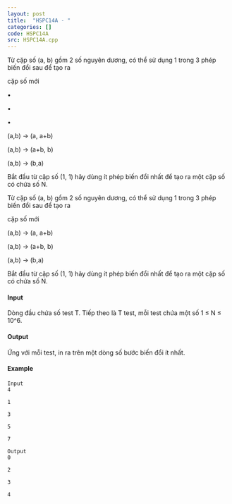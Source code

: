 ```yaml
---
layout: post
title:  "HSPC14A - "
categories: []
code: HSPC14A
src: HSPC14A.cpp
---
```




  


Từ cặp số (a, b) gồm 2 số nguyên dương, có thể sử dụng 1 trong 3 phép biến đổi sau để tạo ra

cặp số mới

•

•

•

(a,b) → (a, a+b)

(a,b) → (a+b, b)

(a,b) → (b,a)

Bắt đầu từ cặp số (1, 1) hãy dùng ít phép biến đổi nhất để tạo ra một cặp số có chứa số N.

Từ cặp số (a, b) gồm 2 số nguyên dương, có thể sử dụng 1 trong 3 phép biến đổi sau để tạo ra

cặp số mới

(a,b) → (a, a+b)

(a,b) → (a+b, b)

(a,b) → (b,a)

Bắt đầu từ cặp số (1, 1) hãy dùng ít phép biến đổi nhất để tạo ra một cặp số có chứa số N.

#### Input

Dòng đầu chứa số test T. Tiếp theo là T test, mỗi test chứa một số 1 ≤ N ≤ 10^6.

#### Output

Ứng với mỗi test, in ra trên một dòng số bước biến đổi ít nhất.

#### Example

```
Input
4
```

```
1
```

```
3
```

```
5
```

```
7

Output
0

```

```
2
```

```
3
```

```
4
```

<!--more-->


